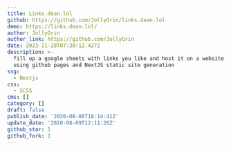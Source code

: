 ```yaml
---
title: Links.dean.lol
github: https://github.com/JollyGrin/links.dean.lol
demo: https://links.dean.lol/
author: JollyGrin
author_link: https://github.com/JollyGrin
date: 2023-11-28T07:30:12.427Z
description: >-
  fill up a google sheets with links you like and host it on a website for free
  using github pages and NextJS static site generation
ssg:
  - Nextjs
css:
  - SCSS
cms: []
category: []
draft: false
publish_date: '2020-08-08T18:14:41Z'
update_date: '2020-08-09T12:11:26Z'
github_star: 1
github_fork: 1
---
```

